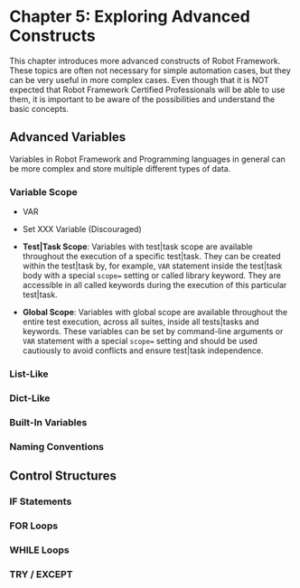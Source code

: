 # Chapter 5: Exploring Advanced Constructs

This chapter introduces more advanced constructs of Robot Framework.
These topics are often not necessary for simple automation cases, but they can be very useful in more complex cases.
Even though that it is NOT expected that Robot Framework Certified Professionals will be able to use them, it is important to be aware of the possibilities and understand the basic concepts.


## Advanced Variables

Variables in Robot Framework and Programming languages in general can be more complex and store multiple different types of data.


### Variable Scope
- VAR
- Set XXX Variable (Discouraged)

- **Test|Task Scope**: Variables with test|task scope are available throughout the execution of a specific test|task. They can be created within the test|task by, for example, `VAR` statement inside the test|task body with a special `scope=` setting or called library keyword. They are accessible in all called keywords during the execution of this particular test|task.

- **Global Scope**: Variables with global scope are available throughout the entire test execution, across all suites, inside all tests|tasks and keywords. These variables can be set by command-line arguments or `VAR` statement with a special `scope=` setting and should be used cautiously to avoid conflicts and ensure test|task independence.



### List-Like



### Dict-Like



### Built-In Variables



### Naming Conventions




## Control Structures



### IF Statements



### FOR Loops



### WHILE Loops



### TRY / EXCEPT
